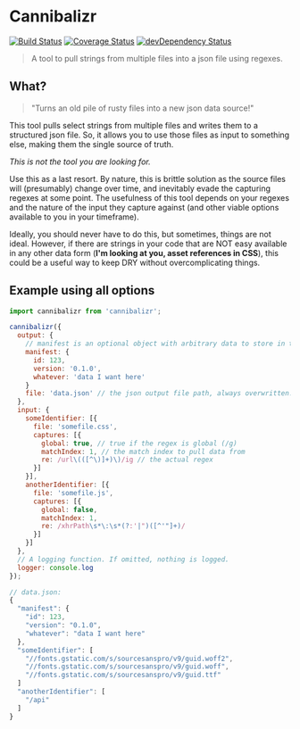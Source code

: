 # Cannibalizr

[![Build Status](https://secure.travis-ci.org/localnerve/cannibalizr.svg?branch=master)](http://travis-ci.org/localnerve/cannibalizr)
[![Coverage Status](https://coveralls.io/repos/localnerve/cannibalizr/badge.svg?branch=master)](https://coveralls.io/r/localnerve/cannibalizr?branch=master)
[![devDependency Status](https://david-dm.org/localnerve/cannibalizr/dev-status.svg)](https://david-dm.org/localnerve/cannibalizr#info=devDependencies)

> A tool to pull strings from multiple files into a json file using regexes.

## What?
> "Turns an old pile of rusty files into a new json data source!"

This tool pulls select strings from multiple files and writes them to a
structured json file.
So, it allows you to use those files as input to something else, making them the
single source of truth.

*This is not the tool you are looking for.*

Use this as a last resort.
By nature, this is brittle solution as the source files will (presumably) change
over time, and inevitably evade the capturing regexes at some point.
The usefulness of this tool depends on your regexes and the nature of the input
they capture against (and other viable options available to you in your timeframe).

Ideally, you should never have to do this, but sometimes, things are not ideal.
However, if there are strings in your code that are NOT easy available in any
other data form (**I'm looking at you, asset references in CSS**), this could be
a useful way to keep DRY without overcomplicating things.

## Example using all options

```javascript
import cannibalizr from 'cannibalizr';

cannibalizr({
  output: {
    // manifest is an optional object with arbitrary data to store in the output
    manifest: {
      id: 123,
      version: '0.1.0',
      whatever: 'data I want here'
    }
    file: 'data.json' // the json output file path, always overwritten.
  },
  input: {
    someIdentifier: [{
      file: 'somefile.css',
      captures: [{
        global: true, // true if the regex is global (/g)
        matchIndex: 1, // the match index to pull data from
        re: /url\(([^\)]+)\)/ig // the actual regex
      }]
    }],
    anotherIdentifier: [{
      file: 'somefile.js',
      captures: [{
        global: false,
        matchIndex: 1,
        re: /xhrPath\s*\:\s*(?:'|")([^'"]+)/
      }]
    }]
  },
  // A logging function. If omitted, nothing is logged.
  logger: console.log
});

// data.json:
{
  "manifest": {
    "id": 123,
    "version": "0.1.0",
    "whatever": "data I want here"
  },
  "someIdentifier": [
    "//fonts.gstatic.com/s/sourcesanspro/v9/guid.woff2",
    "//fonts.gstatic.com/s/sourcesanspro/v9/guid.woff",
    "//fonts.gstatic.com/s/sourcesanspro/v9/guid.ttf"
  ]
  "anotherIdentifier": [
    "/api"
  ]
}
```
